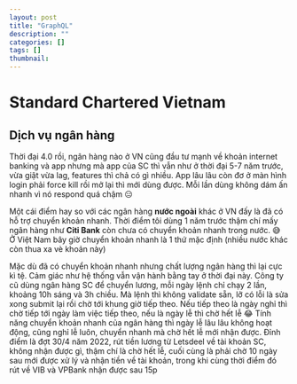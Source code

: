```yaml
---
layout: post
title: "GraphQL"
description: ""
categories: []
tags: []
thumbnail: 
---
```


# Standard Chartered Vietnam

## Dịch vụ ngân hàng

Thời đại 4.0 rồi, ngân hàng nào ở VN cũng đầu tư mạnh về khoản internet banking và app nhưng mà app của SC thì vẫn như ở thời đại 5-7 năm trước, vừa giật vừa lag, features thì chả có gì nhiều. App lâu lâu còn đơ ở màn hình login phải force kill rồi mở lại thì mới dùng được. Mỗi lần dùng không dám ấn nhanh vì nó respond quá chậm 😑

Một cái điểm hay so với các ngân hàng **nước ngoài** khác ở VN đấy là đã có hỗ trợ chuyển khoản nhanh. Thời điểm tôi dùng 1 năm trước thậm chí mấy ngân hàng như **Citi Bank** còn chưa có chuyển khoản nhanh trong nước. 😅 Ở Việt Nam bây giờ chuyển khoản nhanh là 1 thứ mặc định (nhiều nước khác còn thua xa vè khoản này)

Mặc dù đã có chuyển khoản nhanh nhưng chất lượng ngân hàng thì lại cực kì tệ. Cảm giác như hệ thống vẫn vận hành bằng tay ở thời đại này. Công ty cũ dùng ngân hàng SC để chuyển lương, mỗi ngày lệnh chỉ chạy 2 lần, khoảng 10h sáng và 3h chiều. Mà lệnh thì không validate sẵn, lỡ có lỗi là sửa xong submit lại rồi chờ tới khung giờ tiếp theo. Nếu tiếp theo là ngày nghỉ thì chờ tiếp tới ngày làm việc tiếp theo, nếu là ngày lễ thì chờ hết lễ 😂 Tính năng chuyển khoản nhanh của ngân hàng thì ngày lễ lâu lâu không hoạt động, cũng nghỉ lễ luôn, chuyển nhanh mà chờ hết lễ mới nhận được. Đỉnh điểm là đợt 30/4 năm 2022, rút tiền lương từ Letsdeel về tài khoản SC, không nhận được gì, thậm chí là chờ hết lễ, cuối cùng là phải chờ 10 ngày sau mới được xử lý và nhận tiền về tài khoản, trong khi cùng thời điểm đó rút về VIB và VPBank nhận được sau 15p